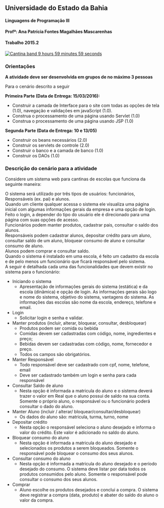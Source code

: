 ## Universidade do Estado da Bahia
#### Linguagens de Programação III
**Profª: Ana Patrícia Fontes Magalhães Mascarenhas**
#### Trabalho 2015.2

[![Cantina band 9 hours 59 minutes 59 seconds](http://img.youtube.com/vi/FWO5Ai_a80M/0.jpg)](https://www.youtube.com/watch?v=FWO5Ai_a80M)

### Orientações

**A atividade deve ser desenvolvida em grupos de no máximo 3 pessoas**

Para o cenário descrito a seguir  

**Primeira Parte (Data de Entrega: 15/03/2016):**  
* Construir a camada de Interface para o site com todas as opções de tela (1.0), navegação e validações em javaScript  (1.0). 
* Construa o processamento de uma página usando Servlet (1.0)
* Construa o processamento de uma página usando JSP (1.0)

**Segunda Parte (Data de Entrega: 10 e 13/05)**
* Construir os beans necessários (2.0)
* Construir os servlets de controle (2.0)
* Construir o banco e a camada de banco (1.0)
* Construir os DAOs (1.0)

### Descrição do cenário para a atividade

Considere um sistema web para cantinas de escolas que funciona da seguinte maneira:  

O sistema será utilizado por três tipos de usuários: funcionários, Responsáveis (ex. pai) e alunos.  
Quando um cliente qualquer acessa o sistema ele visualiza uma página inicial com algumas informações gerais da empresa e uma opção de login. Feito o login, a depender do tipo do usuário ele é direcionado para uma página com suas opções de acesso.  
Funcionários podem manter produtos, cadastrar pais, consultar o saldo dos alunos.  
Responsáveis podem cadastrar alunos, depositar crédito para um aluno, consultar saldo de um aluno, bloquear consumo de aluno e consultar consumo de aluno.  
Alunos podem comprar e consultar saldo.  
Quando o sistema é instalado em uma escola, é feito um cadastro da escola e de pelo menos um funcionário que ficará responsável pelo sistema.  
A seguir é detalhada cada uma das funcionalidades que devem existir no sistema para o funcionário: 
* Iniciando o sistema  
    * Apresentação de informações gerais do sistema (estática) e da escola (dinâmica) e opção de login. As informações gerais são logo e nome do sistema, objetivo do sistema, vantagens do sistema. As informações das escolas são nome da escola, endereço, telefone e email.
* Login
    * Solicitar login e senha e validar. 
* Manter produtos (incluir, alterar, bloquear, consultar, desbloquear)
    * Produtos podem ser comida ou bebida
    * Comidas devem ser cadastradas com código, nome, ingredientes e preço;
    * Bebidas devem ser cadastradas com código, nome, fornecedor e preço.
    * Todos os campos são obrigatórios.
* Manter Responsável
    * Todo responsável deve ser cadastrado com cpf, nome, telefone, email
    * Deve ser cadastrado também um login e senha para cada responsável
* Consultar Saldo de aluno
    * Nesta opção é informada a matricula do aluno e o sistema deverá trazer o valor em Real que o aluno possui de saldo na sua conta. Somente o próprio aluno, o responsável ou o funcionário poderá consultar o dado do aluno.
* Manter Aluno (incluir / alterar/ bloquear/consultar/desbloquear)
    * Os dados do aluno são: matricula, turma, turno, nome
* Depositar crédito
    * Nesta opção o responsável seleciona o aluno desejado e informa o valor do crédito. Este valor é adicionado no saldo do aluno.
* Bloquear consumo do aluno
    * Nesta opção é informada a matricula do aluno desejado e selecionados os produtos a serem bloqueados. Somente o responsável pode bloquear o consumo dos seus alunos.
* Consultar consumo do aluno
    * Nesta opção é informada a matricula do aluno desejado e o período desejado do consumo. O sistema deve listar por data todos os produtos consumidos pelo aluno. Somente o responsável pode consultar o consumo dos seus alunos.
* Comprar
    * Aluno escolhe os produtos desejados e conclui a compra. O sistema deve registrar a compra (data, produto) e abater do saldo do aluno o valor da compra.
